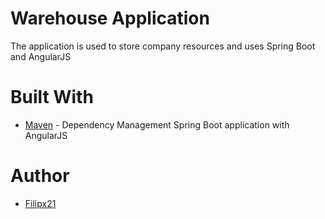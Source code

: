 # Warehouse Application #
The application is used to store company resources and uses Spring Boot and AngularJS
# Built With #
+ [Maven](https://maven.apache.org/) - Dependency Management
Spring Boot application with AngularJS
# Author #
+ [Filipx21](https://github.com/Filipx21)